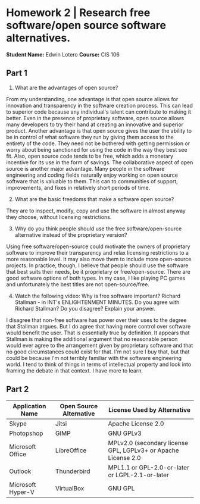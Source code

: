 # Homework 2 | Research free software/open source software alternatives.

**Student Name:** Edwin Lotero
**Course:** CIS 106

## Part 1

1. What are the advantages of open source?

From my understanding, one advantage is that open source allows for innovation and transparency in the software creation process. This can lead to superior code because any individual's talent can contribute to making it better. Even in the presence of proprietary software, open source allows many developers to try their hand at creating an innovative and superior product. Another advantage is that open source gives the user the ability to be in control of what software they run by giving them access to the entirety of the code. They need not be bothered with getting permission or worry about being sanctioned for using the code in the way they best see fit. Also, open source code tends to be free, which adds a monetary incentive for its use in the form of savings. The collaborative aspect of open source is another major advantage. Many people in the software engineering and coding fields naturally enjoy working on open source software that is valuable to them. This can to communities of support, improvements, and fixes in relatively short periods of time. 

2. What are the basic freedoms that make a software open source?

They are to inspect, modify, copy and use the software in almost anyway they choose, without licensing restrictions.


3. Why do you think people should use the free software/open-source alternative instead of the proprietary version?

Using free software/open-source could motivate the owners of proprietary software to improve their transparency and relax licensing restrictions to a more reasonable level. It may also move them to include more open-source projects. In practice, though, I believe that people should use the software that best suits their needs, be it proprietary or free/open-source. There are good software options of both types. In my case, I like playing PC games and unfortunately the best titles are not open-source/free.


4. Watch the following video: Why is free software important? Richard Stallman - in INT's ENLIGHTENMENT MINUTES. Do you agree with Richard Stallman? Do you disagree? Explain your answer.

I disagree that non-free software has power over their uses to the degree that Stallman argues. But I do agree that having more control over software would benefit the user. That is essentially true by definition. It appears that Stallman is making the additional argument that no reasonable person would ever agree to the arrangement given by proprietary software and that no good circumstances could exist for that. I'm not sure I buy that, but that could be because I'm not terribly familiar with the software engineering world. I tend to think of things in terms of intellectual property and look into framing the debate in that context. I have more to learn. 


## Part 2

| Application Name | Open Source Alternative | License Used by Alternative |
|------------------|-------------------------|-----------------------------|
| Skype            | Jitsi                   | Apache License 2.0          |
| Photopshop       | GIMP                    | GNU GPLv3                   |
| Microsoft Office | LibreOffice             | MPLv2.0 (secondary license GPL, LGPLv3+ or Apache License 2.0 |
| Outlook          | Thunderbird             | MPL1.1 or GPL-2.0-or-later or LGPL-2.1-or-later |
| Microsoft Hyper-V| VirtualBox              | GNU GPL                     |
